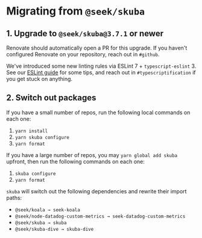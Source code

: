 # Migrating from `@seek/skuba`

## 1. Upgrade to `@seek/skuba@3.7.1` or newer

Renovate should automatically open a PR for this upgrade.
If you haven't configured Renovate on your repository,
reach out in `#github`.

We've introduced some new linting rules via ESLint 7 + `typescript-eslint` 3.
See our [ESLint guide] for some tips, and reach out in `#typescriptification` if you get stuck on anything.

[eslint guide]: ./eslint.md

## 2. Switch out packages

If you have a small number of repos,
run the following local commands on each one:

1. `yarn install`
1. `yarn skuba configure`
1. `yarn format`

If you have a large number of repos,
you may `yarn global add skuba` upfront,
then run the following commands on each one:

1. `skuba configure`
1. `yarn format`

`skuba` will switch out the following dependencies and rewrite their import paths:

- `@seek/koala → seek-koala`
- `@seek/node-datadog-custom-metrics → seek-datadog-custom-metrics`
- `@seek/skuba → skuba`
- `@seek/skuba-dive → skuba-dive`
